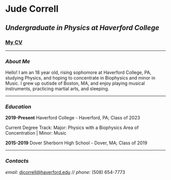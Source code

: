 # Jude Correll
## *Undergraduate in Physics at Haverford College*

### [My CV](https://github.com/judecorrell/judecorrell.github.io/raw/master/cv/JudeCorrellCV.pdf)
---
### *About Me*

Hello! I am an 18 year old, rising sophomore at Haverford College, PA, studying Physics, and hoping to concentrate in Biophysics and minor in Music. I grew up outisde of Boston, MA, and enjoy playing musical instruments, practicing martial arts, and sleeping.

---
### *Education*

**2019-Present**
Haverford College - Haverford, PA; Class of 2023

Current Degree Track:
Major: Physics with a Biophysics Area of Concentration | Minor: Music

**2015-2019**
Dover Sherborn High School - Dover, MA; Class of 2019

---
### *Contacts*

*email:* djcorrell@haverford.edu //
*phone:* (508) 654-7773
